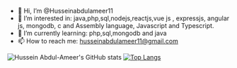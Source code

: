- 👋 Hi, I’m @Husseinabdulameer11
- 👀 I’m interested in:  java,php,sql,nodejs,reactjs,vue js , expressjs, angular js, mongodb, c and Assembly language, Javascript and Typescript.
- 🌱 I’m currently learning: php,sql,mongodb and java
- 📫 How to reach me: husseinabdulameer11@gmail.com

<!---
Husseinabdulameer11/Husseinabdulameer11 is a ✨ special ✨ repository because its `README.md` (this file) appears on your GitHub profile.
You can click the Preview link to take a look at your changes.
--->
![Hussein Abdul-Ameer's GitHub stats](https://github-readme-stats.vercel.app/api?username=Husseinabdulameer11&show_icons=true&theme=radical)
[![Top Langs](https://github-readme-stats.vercel.app/api/top-langs/?username=Husseinabdulameer11)](https://github.com/anuraghazra/github-readme-stats)
